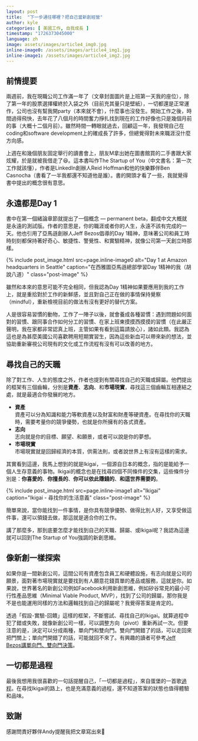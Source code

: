 ```yaml
---
layout: post
title:  "下一步通往哪裡？把自己當新創經營"
author: kyle
categories: [ 美國工作, 自我成長 ]
timestamp: "1726373045000"
language: zh
image: assets/images/article4_img0.jpg
inline-image0: /assets/images/article4_img1.jpg
inline-image1: /assets/images/article4_img2.jpg
---
```


## 前情提要
兩週前，我在現職公司工作滿一年了（文章封面圖片是上班第一天我的座位），除了第一年的股票選擇權終於入袋之外（目前充其量只是壁紙），一切都還是正常運作，公司也沒有幫我開party（本來就不會），什麼事也沒發生。開始工作之後，時間過得飛快，去年花了八個月的時間奮力掙扎找到現在的工作好像也只是幾個月前的事（大概十二個月前）。雖然時間一轉眼就過去，回顧這一年，我發現自己在coding和software development上的確成長了許多，但總覺得對未來職涯沒什麼方向感。

上週在和幾個朋友固定舉行的讀書會上，朋友M拿出她在圖書館買的二手書跟大家炫耀，於是就被我借走了😆。這本書叫作The Startup of You（中文書名：第一次工作就該懂），作者是LinkedIn創辦人Reid Hoffman和他的快樂夥伴Ben Casnocha（書看了一半我都還不知道他是誰）。書的開頭才看了一些，我就覺得書中提出的概念很有意思。

## 永遠都是Day 1
書中在第一個緒論章節就提出了一個概念 — permanent beta，翻成中文大概就是永遠的測試版。作者的意思是，你的職涯或者你的人生，永遠不該有完成的一天。他也引用了亞馬遜創辦人Jeff Bezos倡導的Day 1精神，意味著公司和員工時時刻刻都保持著好奇心、敏捷性、警覺性、和實驗精神，就像公司第一天創立時那樣。

{% include post_image.html src=page.inline-image0 alt="Day 1 at Amazon headquarters in Seattle" caption="在西雅圖亞馬遜總部學習Day 1精神的我（胡說八道）" class="post-image" %}


雖然和本來的意思可能不完全相同，但我認為Day 1精神如果要應用到我的工作上，就是重拾對於工作的新鮮感，並且對自己正在做的事情保持覺察（mindful），重新檢視目前的做法有沒有更好的替代方案。

人是很容易習慣的動物，工作了一陣子以後，就會養成各種習慣：遇到問題如何面對的習慣、跟同事合作如何分工的習慣、在家上班東摸摸西摸摸的習慣（在此嚴正聲明，我在家都非常認真上班，主管如果有看到這篇請放心），諸如此類。我認為這也是為甚麼美國公司喜歡聘用短期實習生，因為這些新血可以帶來新的想法，並協助重新審視公司現有的文化或工作流程有沒有可以改善的地方。

## 尋找自己的天職
除了對工作、人生的態度之外，作者也提到有關尋找自己的天職或歸屬。他們提出的框架有三個齒輪，分別是**資產**、**志向**、和**市場現實**，尋找這三個齒輪互相連結之處，就是最適合你發展的地方。

- **資產**  
資產可以分為知識和能力等軟資產以及財富和財產等硬資產。在尋找你的天職時，需要考量你的競爭優勢，也就是你所擁有的各式資產。
- **志向**  
志向就是你的目標、願望、和願景，或者可以說是你的夢想。
- **市場現實**  
市場現實就是回歸經濟的本質，供需法則，或者說世界上有沒有這樣的需求。

其實看到這邊，我馬上想到的就是Ikigai，一個源自日本的概念，指的是能給予一個人生存意義的事物。Ikigai的概念也是在找尋四個不同條件的交集，這些條件分別是：**你喜愛的**、**你擅長的**、**你可以依此賺錢的**、**和這世界需要的**。

{% include post_image.html src=page.inline-image1 alt="Ikigai" caption="Ikigai - 尋找你的生活意義" class="post-image" %}


簡單來說，當你能找到一件事情，是你具有競爭優勢、做得比別人好，又享受做這件事，還可以領錢去做，那這就是適合你的工作。

講了那麼多，那到底要怎麼才能找到自己的天職、歸屬、或Ikigai呢？我認為這邊就可以回到The Startup of You強調的新創思維。

## 像新創一樣探索
如果你是一間新創公司，這間公司有資產包含員工和硬體設施，有志向就是公司的願景，面對著市場現實就是要找到有人願意花錢買單的產品或服務，這就是你。如果說，世界著名的新創公司例如Facebook利用新創思維，例如矽谷常見的最小可行性產品思維（Minimal Viable Product, MVP），找到了公司的歸屬，那你我是不是也能運用同樣的方法和邏輯找到自己的歸屬呢？我覺得答案是肯定的。

透過「假設-實驗-回饋」這樣的框架，不斷嘗試、尋找自己的Ikigai。就算過程中犯了錯或失敗，就像新創公司一樣，可以調整方向（pivot）重新再試一次。但要注意的是，決定可以分成兩種，單向門和雙向門。雙向門開錯了的話，可以走回來把門關上；單向門開錯了的話，可能就回不來了。有興趣的讀者可參考[Jeff Bezos講單向門、雙向門決策](https://youtu.be/rxsdOQa_QkM?si=bsS_dZz5PPkCGkG2)。

## 一切都是過程
最後我想用我很喜歡的一句話提醒自己，「一切都是過程」，來自蛋堡的一首歌[過程](https://youtu.be/w-Fzxz9gxSg?si=DKxC2v1UGyPbUXar)。在尋找Ikigai的路上，也是充滿意義的過程，還不知道答案的狀態也值得體驗和品味。

## 致謝
感謝問責好夥伴Andy提醒我把文章寫出來🙂
